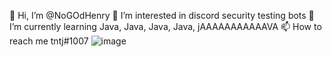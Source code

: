 👋 Hi, I’m @NoGOdHenry
👀 I’m interested in discord security testing bots
🌱 I’m currently learning Java, Java, Java, Java, jAAAAAAAAAAAVA
📫 How to reach me tntj#1007
![image](https://user-images.githubusercontent.com/48595088/154753445-c84e9c73-624d-4857-a554-3f0a4129fe08.png)
